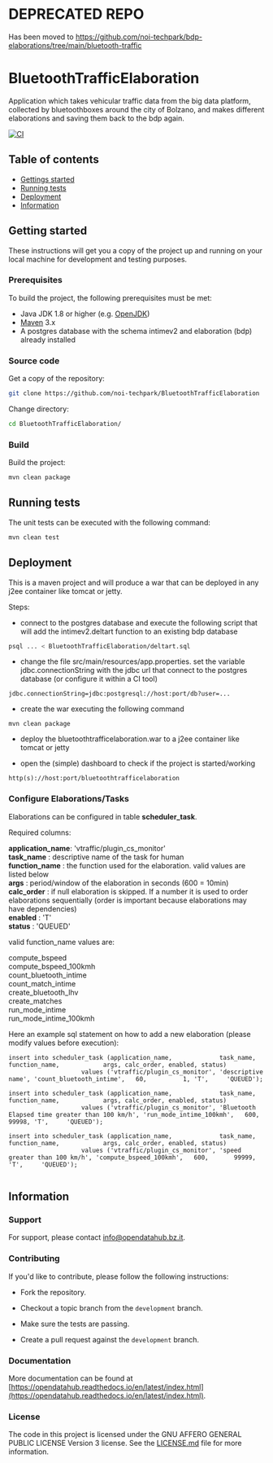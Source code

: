 # DEPRECATED REPO
Has been moved to https://github.com/noi-techpark/bdp-elaborations/tree/main/bluetooth-traffic

# BluetoothTrafficElaboration
Application which takes vehicular traffic data from the big data platform, collected by bluetoothboxes around the city of Bolzano, 
and makes different elaborations and saving them back to the bdp again.

[![CI](https://github.com/noi-techpark/BluetoothTrafficElaboration/actions/workflows/ci.yml/badge.svg)](https://github.com/noi-techpark/BluetoothTrafficElaboration/actions/workflows/ci.yml)

## Table of contents

- [Gettings started](#getting-started)
- [Running tests](#running-tests)
- [Deployment](#deployment)
- [Information](#information)

## Getting started

These instructions will get you a copy of the project up and running
on your local machine for development and testing purposes.

### Prerequisites

To build the project, the following prerequisites must be met:

- Java JDK 1.8 or higher (e.g. [OpenJDK](https://openjdk.java.net/))
- [Maven](https://maven.apache.org/) 3.x
- A postgres database with the schema intimev2 and elaboration (bdp) already installed

### Source code

Get a copy of the repository:

```bash
git clone https://github.com/noi-techpark/BluetoothTrafficElaboration
```

Change directory:

```bash
cd BluetoothTrafficElaboration/
```

### Build

Build the project:

```bash
mvn clean package
```

## Running tests

The unit tests can be executed with the following command:

```bash
mvn clean test
```

## Deployment

This is a maven project and will produce a war that can be deployed in any j2ee container like tomcat or jetty.

Steps:

* connect to the postgres database and execute the following script that will add the intimev2.deltart function
  to an existing bdp database
  
```bash
psql ... < BluetoothTrafficElaboration/deltart.sql
```

* change the file src/main/resources/app.properties. set the variable jdbc.connectionString with the jdbc url that connect to the postgres
  database (or configure it within a CI tool)
  
```
jdbc.connectionString=jdbc:postgresql://host:port/db?user=...
```

* create the war executing the following command

```
mvn clean package
```

* deploy the bluetoothtrafficelaboration.war to a j2ee container like tomcat or jetty

* open the (simple) dashboard to check if the project is started/working

```
http(s)://host:port/bluetoothtrafficelaboration
```

### Configure Elaborations/Tasks

Elaborations can be configured in table **scheduler_task**.

Required columns:

**application_name**: 'vtraffic/plugin\_cs\_monitor'  
**task_name**       : descriptive name of the task for human  
**function_name**   : the function used for the elaboration. valid values are listed below  
**args**            : period/window of the elaboration in seconds (600 = 10min)  
**calc_order**      : if null elaboration is skipped. If a number it is used to order elaborations sequentially (order is important because elaborations may have dependencies)  
**enabled**         : 'T'  
**status**          : 'QUEUED'  

valid function_name values are:

compute\_bspeed  
compute\_bspeed\_100kmh  
count\_bluetooth\_intime  
count\_match\_intime  
create\_bluetooth\_lhv  
create\_matches  
run\_mode\_intime  
run\_mode\_intime\_100kmh  

Here an example sql statement on how to add a new elaboration (please modify values before execution):

```
insert into scheduler_task (application_name,             task_name,          function_name,            args, calc_order, enabled, status)
                    values ('vtraffic/plugin_cs_monitor', 'descriptive name', 'count_bluetooth_intime',   60,          1, 'T',     'QUEUED');
                    
insert into scheduler_task (application_name,             task_name,          function_name,            args, calc_order, enabled, status)
                    values ('vtraffic/plugin_cs_monitor', 'Bluetooth Elapsed time greater than 100 km/h', 'run_mode_intime_100kmh',   600,       99998, 'T',     'QUEUED');

insert into scheduler_task (application_name,             task_name,          function_name,            args, calc_order, enabled, status)
                    values ('vtraffic/plugin_cs_monitor', 'speed greater than 100 km/h', 'compute_bspeed_100kmh',   600,       99999, 'T',     'QUEUED');
                    

```

## Information

### Support

For support, please contact [info@opendatahub.bz.it](mailto:info@opendatahub.bz.it).

### Contributing

If you'd like to contribute, please follow the following instructions:

- Fork the repository.

- Checkout a topic branch from the `development` branch.

- Make sure the tests are passing.

- Create a pull request against the `development` branch.

### Documentation

More documentation can be found at [https://opendatahub.readthedocs.io/en/latest/index.html](https://opendatahub.readthedocs.io/en/latest/index.html).

### License

The code in this project is licensed under the GNU AFFERO GENERAL PUBLIC LICENSE Version 3 license. See the [LICENSE.md](LICENSE.md) file for more information.
